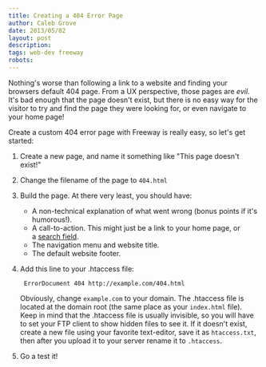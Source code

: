```yaml
---
title: Creating a 404 Error Page
author: Caleb Grove
date: 2013/05/02
layout: post
description:
tags: web-dev freeway
robots:
---
```


Nothing's worse than following a link to a website and finding your browsers default 404 page. From a UX perspective, those pages are *evil*. It's bad enough that the page doesn't exist, but there is no easy way for the visitor to try and find the page they were looking for, or even navigate to your home page!	

Create a custom 404 error page with Freeway is really easy, so let's get started:

1. Create a new page, and name it something like "This page doesn't exist!"
2. Change the filename of the page to `404.html`
3. Build the page. At there very least, you should have:	
	* A non-technical explanation of what went wrong (bonus points if it's humorous!).
	* A call-to-action. This might just be a link to your home page, or a [search field](http://www.softpress.com/kb/questions/131/Putting+a+simple+search+feature+on+a+website).
	* The navigation menu and website title.
	* The default website footer.
4. Add this line to your .htaccess file:
	
		ErrorDocument 404 http://example.com/404.html

	Obviously, change `example.com` to your domain. The .htaccess file is located at the domain root (the same place as your `index.html` file). Keep in mind that the .htaccess file is usually invisible, so you will have to set your FTP client to show hidden files to see it. If it doesn't exist, create a new file using your favorite text-editor, save it as `htaccess.txt`, then after you upload it to your server rename it to `.htaccess`.

5. Go a test it!
